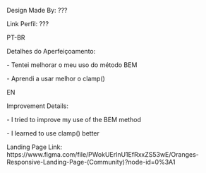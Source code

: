 <p>Design Made By: ???</p>
<p>Link Perfil: ???</p>

<p>PT-BR</p> 
<p>Detalhes do Aperfeiçoamento:</p> 
<p>- Tentei melhorar o meu uso do método BEM</p> 
<p>- Aprendi a usar melhor o clamp()</p> 

<p>EN</p> 
<p>Improvement Details:</p>
<p>- I tried to improve my use of the BEM method</p>
<p>- I learned to use clamp() better</p>

<p>Landing Page Link: 
https://www.figma.com/file/PWokUErlnU1EfRxxZS53wE/Oranges-Responsive-Landing-Page-(Community)?node-id=0%3A1</p>
